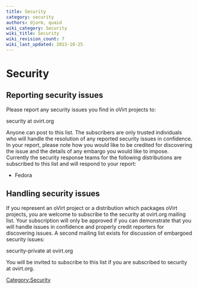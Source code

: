 ```yaml
---
title: Security
category: security
authors: djorm, quaid
wiki_category: Security
wiki_title: Security
wiki_revision_count: 7
wiki_last_updated: 2013-10-25
---
```


# Security

## Reporting security issues

Please report any security issues you find in oVirt projects to:

security at ovirt.org

Anyone can post to this list. The subscribers are only trusted individuals who will handle the resolution of any reported security issues in confidence. In your report, please note how you would like to be credited for discovering the issue and the details of any embargo you would like to impose. Currently the security response teams for the following distributions are subscribed to this list and will respond to your report:

*   Fedora

## Handling security issues

If you represent an oVirt project or a distribution which packages oVirt projects, you are welcome to subscribe to the security at ovirt.org mailing list. Your subscription will only be approved if you can demonstrate that you will handle issues in confidence and properly credit reporters for discovering issues. A second mailing list exists for discussion of embargoed security issues:

security-private at ovirt.org

You will be invited to subscribe to this list if you are subscribed to security at ovirt.org.

<Category:Security>
